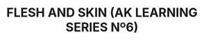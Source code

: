 ---
layout: product
title: " FLESH AND SKIN (AK LEARNING SERIES Nº6) "
price: "1400" 
desc: "Knjiga o maketarskim tehnikama"
img_path: "/assets/img/AK241.webp"
brand: "AK"
available: true
special_offer: false
new: false
soon: false
cat: "090000"
subcat: "090200"
subsubcat: "090202"
sifra: "AK241"
popular: true
---